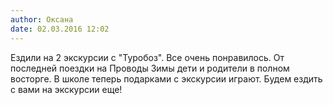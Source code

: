 ```yaml
---
author: Оксана
date: 02.03.2016 12:02
---
```

Ездили на 2 экскурсии с "Туробоз". Все очень понравилось. От последней поездки
на Проводы Зимы дети и родители в полном восторге. В школе теперь подарками с
экскурсии играют. Будем ездить с вами на экскурсии еще!

